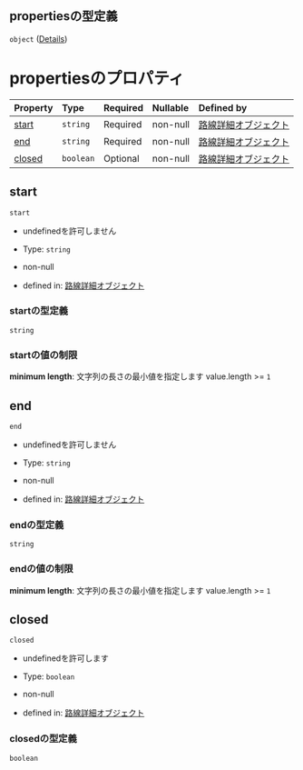 ## propertiesの型定義

`object` ([Details](line_detail-properties-路線ポリライン-properties-features-items-properties-properties.md))

# propertiesのプロパティ

| Property          | Type      | Required | Nullable | Defined by                                                                                                                                                                                                                |
| :---------------- | :-------- | :------- | :------- | :------------------------------------------------------------------------------------------------------------------------------------------------------------------------------------------------------------------------ |
| [start](#start)   | `string`  | Required | non-null | [路線詳細オブジェクト](line_detail-properties-路線ポリライン-properties-features-items-properties-properties-properties-start.md "undefined#/properties/polyline_list/properties/features/items/properties/properties/properties/start")   |
| [end](#end)       | `string`  | Required | non-null | [路線詳細オブジェクト](line_detail-properties-路線ポリライン-properties-features-items-properties-properties-properties-end.md "undefined#/properties/polyline_list/properties/features/items/properties/properties/properties/end")       |
| [closed](#closed) | `boolean` | Optional | non-null | [路線詳細オブジェクト](line_detail-properties-路線ポリライン-properties-features-items-properties-properties-properties-closed.md "undefined#/properties/polyline_list/properties/features/items/properties/properties/properties/closed") |

## start



`start`

*   undefinedを許可しません

*   Type: `string`

*   non-null

*   defined in: [路線詳細オブジェクト](line_detail-properties-路線ポリライン-properties-features-items-properties-properties-properties-start.md "undefined#/properties/polyline_list/properties/features/items/properties/properties/properties/start")

### startの型定義

`string`

### startの値の制限

**minimum length**: 文字列の長さの最小値を指定します value.length >= `1`

## end



`end`

*   undefinedを許可しません

*   Type: `string`

*   non-null

*   defined in: [路線詳細オブジェクト](line_detail-properties-路線ポリライン-properties-features-items-properties-properties-properties-end.md "undefined#/properties/polyline_list/properties/features/items/properties/properties/properties/end")

### endの型定義

`string`

### endの値の制限

**minimum length**: 文字列の長さの最小値を指定します value.length >= `1`

## closed



`closed`

*   undefinedを許可します

*   Type: `boolean`

*   non-null

*   defined in: [路線詳細オブジェクト](line_detail-properties-路線ポリライン-properties-features-items-properties-properties-properties-closed.md "undefined#/properties/polyline_list/properties/features/items/properties/properties/properties/closed")

### closedの型定義

`boolean`

